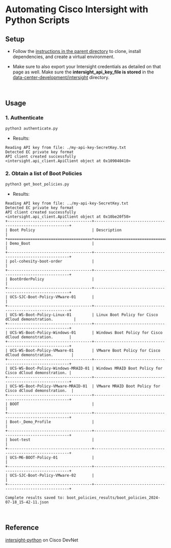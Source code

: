 # Automating Cisco Intersight with Python Scripts


## Setup

- Follow the [instructions in the parent directory](https://github.com/xanderstevenson/data-center-development/tree/main/intersight#installation) to clone, install dependencies, and create a virtual environment.

- Make sure to also export your Intersight credentials as detailed on that page as well. Make sure the **intersight_api_key_file is stored** in the [data-center-development/intersight](https://github.com/xanderstevenson/data-center-development/tree/main/intersight) directory.

<br>

## Usage

### 1. Authenticate

```bash
python3 authenticate.py
```

- Results:

```
Reading API key from file: ./my-api-key-SecretKey.txt
Detected EC private key format
API client created successfully
<intersight.api_client.ApiClient object at 0x109040410>
```

### 2. Obtain a list of Boot Policies

```bash
python3 get_boot_policies.py
```

- Results:

```
Reading API key from file: ../my-api-key-SecretKey.txt
Detected EC private key format
API client created successfully
<intersight.api_client.ApiClient object at 0x10be20f50>
+-------------------------------------+-----------------------------------------------------------+
| Boot Policy                         | Description                                               |
+=====================================+===========================================================+
| Demo_Boot                           |                                                           |
+-------------------------------------+-----------------------------------------------------------+
| pol-cohesity-boot-order             |                                                           |
+-------------------------------------+-----------------------------------------------------------+
| BootOrderPolicy                     |                                                           |
+-------------------------------------+-----------------------------------------------------------+
| UCS-SJC-Boot-Policy-VMware-01       |                                                           |
+-------------------------------------+-----------------------------------------------------------+
| UCS-WS-Boot-Policy-Linux-01         | Linux Boot Policy for Cisco dCloud demonstration.         |
+-------------------------------------+-----------------------------------------------------------+
| UCS-WS-Boot-Policy-Windows-01       | Windows Boot Policy for Cisco dCloud demonstration.       |
+-------------------------------------+-----------------------------------------------------------+
| UCS-WS-Boot-Policy-VMware-01        | VMware Boot Policy for Cisco dCloud demonstration.        |
+-------------------------------------+-----------------------------------------------------------+
| UCS-WS-Boot-Policy-Windows-MRAID-01 | Windows MRAID Boot Policy for Cisco dCloud demonstration. |
+-------------------------------------+-----------------------------------------------------------+
| UCS-WS-Boot-Policy-VMware-MRAID-01  | VMware MRAID Boot Policy for Cisco dCloud demonstration.  |
+-------------------------------------+-----------------------------------------------------------+
| BOOT                                |                                                           |
+-------------------------------------+-----------------------------------------------------------+
| Boot-_Demo_Profile                  |                                                           |
+-------------------------------------+-----------------------------------------------------------+
| boot-test                           |                                                           |
+-------------------------------------+-----------------------------------------------------------+
| UCS-M6-BOOT-Policy-01               |                                                           |
+-------------------------------------+-----------------------------------------------------------+
| UCS-SJC-Boot-Policy-VMware-02       |                                                           |
+-------------------------------------+-----------------------------------------------------------+

Complete results saved to: boot_policies_results/boot_policies_2024-07-18_15-42-11.json
```


<br>


## Reference

[intersight-python](https://github.com/CiscoDevNet/intersight-python?tab=readme-ov-file) on Cisco DevNet
